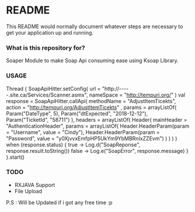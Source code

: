 # README #

This README would normally document whatever steps are necessary to get your application up and running.

### What is this repository for? ###
Soaper Module to make Soap Api consuming ease using Ksoap Library.

### USAGE ###
  Thread {
            SoapApiHitter.setConfig(
                url = "http://-----.site.ca/Services/Scanner.asmx",
                nameSpace = "http://tempuri.org/"
            )
            val response = SoapApiHitter.callApi(
                methodName = "AdjustItemTicekts",
                action = "http://tempuri.org/AdjustItemTicekts"
                ,
                params = arrayListOf(
                    Param("DateType", 5),
                    Param("dtExpected", "2018-12-12"),
                    Param("TicketId", "58711")
                ),
                headers = arrayListOf(
                    Header(
                        mainHeader = "AuthenticationHeader",
                        params = arrayListOf(
                            Header.HeaderParam(param = "Username", value = "Cindy"),
                            Header.HeaderParam(param = "Password", value = "y0XjvvxEmfpHP5UkYm9YbMBRnIxZZEvm")
                        )
                    )
                )
            )
            when (response.status) {
                true -> Log.d("SoapReponse", response.result.toString())
                false -> Log.e("SoapError", response.message)
            }
        }.start()

### TODO ###
- RXJAVA Support
- File Upload

P.S : Will be Updated if i got any free time :p
